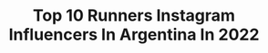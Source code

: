 ---
title: Top 10 Runners Instagram Influencers In Argentina In 2022
description: >-
  Find top runners Instagram influencers in Argentina in 2022. Most popular hashtags: #running #run #runningcommunity.
platform: Instagram
hits: 41
text_top: Identify the most popular Instagram influencers on inBeat.
text_bottom: inBeat has 41 Instagram influencers like this in Argentina for you to connect with.
profiles:
  - username: "catubonadeo"
    fullname: >-
      Catalina
    bio: >-
      Periodista ✨ @telenoche ✨ @todonoticias 🏃🏼‍♀️ Runner @asicsargentina @asics @multitalentoficial
    location: "Argentina"
    followers: 33101
    engagement: 680
    commentsToLikes: 0.188776
    id: ck5zjbxd4hbhx0i141kuxpma7
    verified: true
    hashtags: "#amomigarmin, #importaquehagas, #forerunner645music, #healthylifestyle"
  - username: "soficantilo"
    fullname: >-
      Sofi Cantilo
    bio: >-
      UltraTrail Runner🏔🏃🏼‍♀️ Mother🧒🏼👧🏻🐁 Speaker/Oradora👩🏼‍🏫🎓 . Ansilta - Skechers - LaRochePosay - Injinji -Thule - Powered by Gatorade
    location: "Argentina"
    followers: 15563
    engagement: 181
    commentsToLikes: 0.066350
    id: ck8t06o5pqzcs0j78i2evz70l
    verified: false
    hashtags: "#moab240"
  - username: "nicoocchiato"
    fullname: >-
      Nico Occhiato🎙
    bio: >-
      Conductor de TV y Radio 📺 #TodoPuedePasar 23hs Canal 9 📺 #TenemosWifi 20hs KZO 📲 Contacto: soynicoocchiato@gmail.com 🇦🇷 Capitán adidas Runners
    location: "Argentina"
    followers: 2247208
    engagement: 92
    commentsToLikes: 0.014859
    id: ck0u238tkysrh0i19to8mjtox
    verified: true
    hashtags: "#ger2020, #runwithus, #creadoconadidas, #evtsquad"
  - username: "gaucho.runner"
    fullname: >-
      Lucas Báez 🇦🇷
    bio: >-
      Gaucho Runner @nikerunning - @gatoradearg ➡ PB. 42K - 2:23:46 - BS AS
    location: "Argentina"
    followers: 7319
    engagement: 549
    commentsToLikes: 0.035129
    id: ck138buzofgwd0i19esckqwmp
    verified: false
    hashtags: "#gym, #reactinfinity, #runplanet, #runhappy"
  - username: "totoberisso"
    fullname: >-
      Toto Berisso
    bio: >-
      FOTÓGRAFO, PERIODISTA Y RUNNER. 🏃‍♂️10K🔓, 15K🔓 y 21k🔓/ ¿110k🏔? #DualPowerTeam x @dualpowerok #Pacer x @iloverunn @yorunnerok Sin miedo al ridículo
    location: "Argentina"
    followers: 15395
    engagement: 124
    commentsToLikes: 0.512177
    id: ck6tsqxqe6bw60j719kmfkhnd
    verified: true
    hashtags: "#garmin, #video, #run, #photography"
  - username: "micavazquezok"
    fullname: >-
      Mica Vazquez
    bio: >-
      Social Media @bullmediagroup Actriz - Conductora - Capitana adidas Runners 🇦🇷 y Maratonista x 2 😜🏃🏻‍♀️🏅
    location: "Argentina"
    followers: 996941
    engagement: 490
    commentsToLikes: 0.006982
    id: ck15pfz0mxold0i19i2s72bxi
    verified: true
    hashtags: "#adidasrunnersbsas, #creadoconadidas, #readyforsport, #28weekspregnant"
  - username: "emablom"
    fullname: >-
      ema blom
    bio: >-
      Photographer. Runner. Chef. Traveler. Lover of sunset. Son of God. ✉ ema.blom@outlook.com.ar Cordobés #cordobaargentina 🇦🇷
    location: "Argentina"
    followers: 20340
    engagement: 463
    commentsToLikes: 0.013938
    id: ckaoy84euged10i78cjgwynlf
    verified: false
    hashtags: "#argentina, #turismocordoba, #historia, #visitaguiada"
  - username: "iloverunn"
    fullname: >-
      Iloverunn.com ©️
    bio: >-
      La Comunidad Runner + Importante en español //🔺Event Planner de las carreras + tentadoras 👉 by @adriangluck 😈 💥#iloverunn Movemos al 🌎 en Zapatillas
    location: "Argentina"
    followers: 69581
    engagement: 47
    commentsToLikes: 0.093618
    id: ck138bxpsfhcb0i192bkvtauv
    verified: false
    hashtags: "#trailrun, #runningcommunity, #irun, #run"
  - username: "bradytrell"
    fullname: >-
      Brady Threlfall
    bio: >-
      -Coach @run2pb -Host|Producer @insiderunningpodcast -Runner: 14.09/29.34/2.19 -Ambassador: @moamabowlingclub @echucakia @fitmob_official @clrsinc
    location: "Argentina"
    followers: 2474
    engagement: 1643
    commentsToLikes: 0.037181
    id: ckapac0govht10i7813n8yx25
    verified: false
    hashtags: "#cricketbats, #batspeed, #batman, #cleaneating"
  - username: "tommymunozdj"
    fullname: >-
      Tommy Muñoz
    bio: >-
      Disc Jockey desde 1995 Runner. Embajador #Nike. Embajador #mercedesbenz bit.ly/AyudemosEntreTodos
    location: "Argentina"
    followers: 84760
    engagement: 101
    commentsToLikes: 0.027840
    id: ck55ltx1p2f860i115ozbws22
    verified: true
    hashtags: "#carasliveparty, #youcantstopus"
---